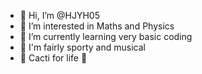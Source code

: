 - 👋 Hi, I’m @HJYH05
- 👀 I’m interested in Maths and Physics
- 🌱 I’m currently learning very basic coding
- 🏉 I'm fairly sporty and musical
- 🌵 Cacti for life 🤘

<!---
HJYH05/HJYH05 is a ✨ special ✨ repository because its `README.md` (this file) appears on your GitHub profile.
You can click the Preview link to take a look at your changes.
--->
